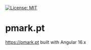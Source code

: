 [![License: MIT](https://img.shields.io/badge/License-MIT-yellow.svg)](https://opensource.org/licenses/MIT)

# pmark.pt

https://pmark.pt built with Angular 16.x
